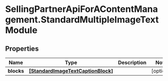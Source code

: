 # SellingPartnerApiForAContentManagement.StandardMultipleImageTextModule

## Properties

Name | Type | Description | Notes
------------ | ------------- | ------------- | -------------
**blocks** | [**[StandardImageTextCaptionBlock]**](StandardImageTextCaptionBlock.md) |  | [optional] 


